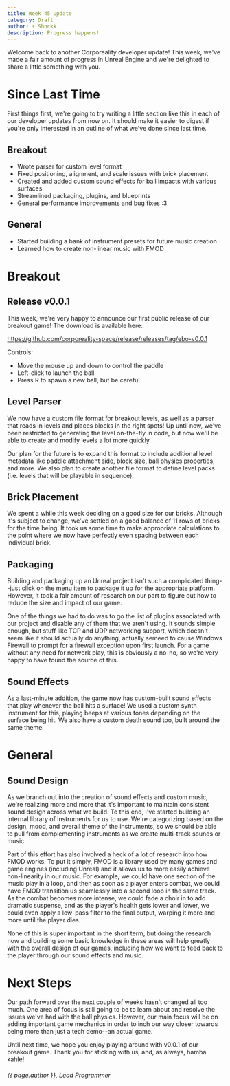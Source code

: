 ```yaml
---
title: Week 45 Update
category: Draft
author: ⚡ Shockk
description: Progress happens!
---
```


Welcome back to another Corporeality developer update! This week, we've made a fair amount of progress in Unreal Engine and we're delighted to share a little something with you.

# Since Last Time

First things first, we're going to try writing a little section like this in each of our developer updates from now on. It should make it easier to digest if you're only interested in an outline of what we've done since last time.

## Breakout

* Wrote parser for custom level format
* Fixed positioning, alignment, and scale issues with brick placement
* Created and added custom sound effects for ball impacts with various surfaces
* Streamlined packaging, plugins, and blueprints
* General performance improvements and bug fixes :3

## General

* Started building a bank of instrument presets for future music creation
* Learned how to create non-linear music with FMOD

# Breakout

## Release v0.0.1

This week, we're very happy to announce our first public release of our breakout game! The download is available here:

https://github.com/corporeality-space/release/releases/tag/ebo-v0.0.1

Controls:

* Move the mouse up and down to control the paddle
* Left-click to launch the ball
* Press R to spawn a new ball, but be careful

## Level Parser

We now have a custom file format for breakout levels, as well as a parser that reads in levels and places blocks in the right spots! Up until now, we've been restricted to generating the level on-the-fly in code, but now we'll be able to create and modify levels a lot more quickly.

Our plan for the future is to expand this format to include additional level metadata like paddle attachment side, block size, ball physics properties, and more. We also plan to create another file format to define level packs (i.e. levels that will be playable in sequence).

## Brick Placement

We spent a while this week deciding on a good size for our bricks. Although it's subject to change, we've settled on a good balance of 11 rows of bricks for the time being. It took us some time to make appropriate calculations to the point where we now have perfectly even spacing between each individual brick.

## Packaging

Building and packaging up an Unreal project isn't such a complicated thing--just click on the menu item to package it up for the appropriate platform. However, it took a fair amount of research on our part to figure out how to reduce the size and impact of our game.

One of the things we had to do was to go the list of plugins associated with our project and disable any of them that we aren't using. It sounds simple enough, but stuff like TCP and UDP networking support, which doesn't seem like it should actually do anything, actually semeed to cause Windows Firewall to prompt for a firewall exception upon first launch. For a game without any need for network play, this is obviously a no-no, so we're very happy to have found the source of this.

## Sound Effects

As a last-minute addition, the game now has custom-built sound effects that play whenever the ball hits a surface! We used a custom synth instrument for this, playing beeps at various tones depending on the surface being hit. We also have a custom death sound too, built around the same theme.

# General

## Sound Design

As we branch out into the creation of sound effects and custom music, we're realizing more and more that it's important to maintain consistent sound design across what we build. To this end, I've started building an internal library of instruments for us to use. We're categorizing based on the design, mood, and overall theme of the instruments, so we should be able to pull from complementing instruments as we create multi-track sounds or music.

Part of this effort has also involved a heck of a lot of research into how FMOD works. To put it simply, FMOD is a library used by many games and game engines (including Unreal) and it allows us to more easily achieve non-linearity in our music. For example, we could have one section of the music play in a loop, and then as soon as a player enters combat, we could have FMOD transition us seamlessly into a second loop in the same track. As the combat becomes more intense, we could fade a choir in to add dramatic suspense, and as the player's health gets lower and lower, we could even apply a low-pass filter to the final output, warping it more and more until the player dies.

None of this is super important in the short term, but doing the research now and building some basic knowledge in these areas will help greatly with the overall design of our games, including how we want to feed back to the player through our sound effects and music.

# Next Steps

Our path forward over the next couple of weeks hasn't changed all too much. One area of focus is still going to be to learn about and resolve the issues we've had with the ball physics. However, our main focus will be on adding important game mechanics in order to inch our way closer towards being more than just a tech demo--an actual game.

Until next time, we hope you enjoy playing around with v0.0.1 of our breakout game. Thank you for sticking with us, and, as always, hamba kahle!

###### {{ page.author }}, Lead Programmer
